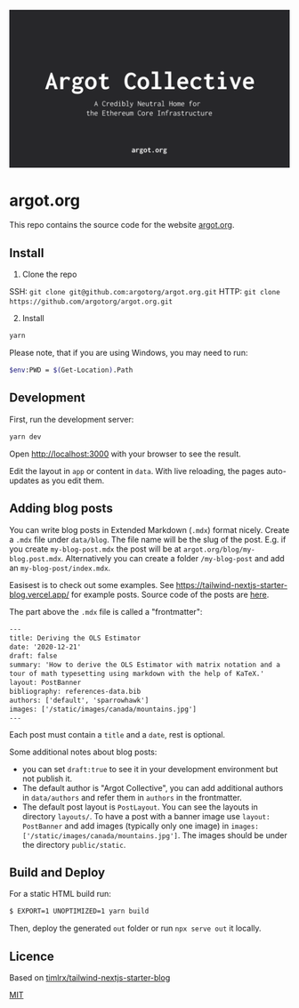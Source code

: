 ![tailwind-nextjs-banner](/public/static/images/argot-og-image.png)

# argot.org

This repo contains the source code for the website [argot.org](https://argot.org).

## Install

1. Clone the repo

SSH: `git clone git@github.com:argotorg/argot.org.git`
HTTP: `git clone https://github.com/argotorg/argot.org.git`

2. Install

```bash
yarn
```

Please note, that if you are using Windows, you may need to run:

```bash
$env:PWD = $(Get-Location).Path
```

## Development

First, run the development server:

```bash
yarn dev
```

Open [http://localhost:3000](http://localhost:3000) with your browser to see the result.

Edit the layout in `app` or content in `data`. With live reloading, the pages auto-updates as you edit them.

## Adding blog posts

You can write blog posts in Extended Markdown (`.mdx`) format nicely. Create a `.mdx` file under `data/blog`. The file name will be the slug of the post. E.g. if you create `my-blog-post.mdx` the post will be at `argot.org/blog/my-blog.post.mdx`. Alternatively you can create a folder `/my-blog-post` and add an `my-blog-post/index.mdx`.

Easisest is to check out some examples. See https://tailwind-nextjs-starter-blog.vercel.app/ for example posts. Source code of the posts are [here](https://github.com/timlrx/tailwind-nextjs-starter-blog/tree/main/data/blog).

The part above the `.mdx` file is called a "frontmatter":

```
---
title: Deriving the OLS Estimator
date: '2020-12-21'
draft: false
summary: 'How to derive the OLS Estimator with matrix notation and a tour of math typesetting using markdown with the help of KaTeX.'
layout: PostBanner
bibliography: references-data.bib
authors: ['default', 'sparrowhawk']
images: ['/static/images/canada/mountains.jpg']
---
```

Each post must contain a `title` and a `date`, rest is optional.

Some additional notes about blog posts:


- you can set `draft:true` to see it in your development environment but not publish it.
- The default author is "Argot Collective", you can add additional authors in `data/authors` and refer them in `authors` in the frontmatter.
- The default post layout is `PostLayout`. You can see the layouts in directory `layouts/`.
  To have a post with a banner image use `layout: PostBanner` and add images (typically only one image) in `images: ['/static/images/canada/mountains.jpg']`. The images should be under the directory `public/static`.

## Build and Deploy

For a static HTML build run:

```sh
$ EXPORT=1 UNOPTIMIZED=1 yarn build
```

Then, deploy the generated `out` folder or run `npx serve out` it locally.

## Licence

Based on [timlrx/tailwind-nextjs-starter-blog](https://github.com/timlrx/tailwind-nextjs-starter-blog)

[MIT](./LICENSE)
